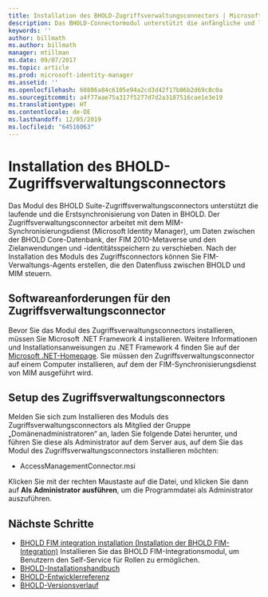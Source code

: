 ```yaml
---
title: Installation des BHOLD-Zugriffsverwaltungsconnectors | Microsoft-Dokumentation
description: Das BHOLD-Connectormodul unterstützt die anfängliche und laufende Synchronisierung von Daten
keywords: ''
author: billmath
ms.author: billmath
manager: mtillman
ms.date: 09/07/2017
ms.topic: article
ms.prod: microsoft-identity-manager
ms.assetid: ''
ms.openlocfilehash: 60886a84c6105e94a2cd3d42f17b86b2d69c8c0a
ms.sourcegitcommit: a4f77aae75a317f5277d7d2a3187516cae1e3e19
ms.translationtype: HT
ms.contentlocale: de-DE
ms.lasthandoff: 12/05/2019
ms.locfileid: "64516063"
---
```

# <a name="access-management-connector-installation"></a>Installation des BHOLD-Zugriffsverwaltungsconnectors

Das Modul des BHOLD Suite-Zugriffsverwaltungsconnectors unterstützt die laufende und die Erstsynchronisierung von Daten in BHOLD. Der Zugriffsverwaltungsconnector arbeitet mit dem MIM-Synchronisierungsdienst (Microsoft Identity Manager), um Daten zwischen der BHOLD Core-Datenbank, der FIM 2010-Metaverse und den Zielanwendungen und -identitätsspeichern zu verschieben. Nach der Installation des Moduls des Zugriffsconnectors können Sie FIM-Verwaltungs-Agents erstellen, die den Datenfluss zwischen BHOLD und MIM steuern.

## <a name="access-management-connector-software-requirements"></a>Softwareanforderungen für den Zugriffsverwaltungsconnector

Bevor Sie das Modul des Zugriffsverwaltungsconnectors installieren, müssen Sie Microsoft .NET Framework 4 installieren. Weitere Informationen und Installationsanweisungen zu .NET Framework 4 finden Sie auf der [Microsoft .NET-Homepage](http://www.microsoft.com/net).
Sie müssen den Zugriffsverwaltungsconnector auf einem Computer installieren, auf dem der FIM-Synchronisierungsdienst von MIM ausgeführt wird.

## <a name="access-management-connector-setup"></a>Setup des Zugriffsverwaltungsconnectors

Melden Sie sich zum Installieren des Moduls des Zugriffsverwaltungsconnectors als Mitglied der Gruppe „Domänenadministratoren“ an, laden Sie folgende Datei herunter, und führen Sie diese als Administrator auf dem Server aus, auf dem Sie das Modul des Zugriffsverwaltungsconnectors installieren möchten:

- AccessManagementConnector.msi

Klicken Sie mit der rechten Maustaste auf die Datei, und klicken Sie dann auf **Als Administrator ausführen**, um die Programmdatei als Administrator auszuführen.

## <a name="next-steps"></a>Nächste Schritte

- [BHOLD FIM integration installation (Installation der BHOLD FIM-Integration)](https://technet.microsoft.com/library/jj134093(v=ws.10).aspx) Installieren Sie das BHOLD FIM-Integrationsmodul, um Benutzern den Self-Service für Rollen zu ermöglichen.
- [BHOLD-Installationshandbuch](bhold-installation-guide.md)
- [BHOLD-Entwicklerreferenz](../reference/mim2016-bhold-developer-reference.md)
- [BHOLD-Versionsverlauf](../reference/version-bhold-history.md)
